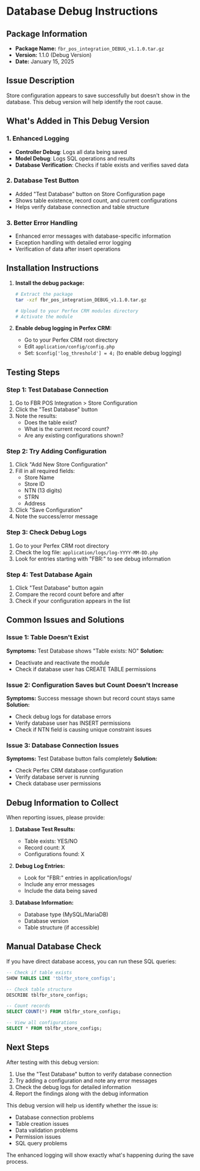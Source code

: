 # Database Debug Instructions

## Package Information
- **Package Name:** `fbr_pos_integration_DEBUG_v1.1.0.tar.gz`
- **Version:** 1.1.0 (Debug Version)
- **Date:** January 15, 2025

## Issue Description
Store configuration appears to save successfully but doesn't show in the database. This debug version will help identify the root cause.

## What's Added in This Debug Version

### 1. Enhanced Logging
- **Controller Debug**: Logs all data being saved
- **Model Debug**: Logs SQL operations and results
- **Database Verification**: Checks if table exists and verifies saved data

### 2. Database Test Button
- Added "Test Database" button on Store Configuration page
- Shows table existence, record count, and current configurations
- Helps verify database connection and table structure

### 3. Better Error Handling
- Enhanced error messages with database-specific information
- Exception handling with detailed error logging
- Verification of data after insert operations

## Installation Instructions

1. **Install the debug package:**
   ```bash
   # Extract the package
   tar -xzf fbr_pos_integration_DEBUG_v1.1.0.tar.gz
   
   # Upload to your Perfex CRM modules directory
   # Activate the module
   ```

2. **Enable debug logging in Perfex CRM:**
   - Go to your Perfex CRM root directory
   - Edit `application/config/config.php`
   - Set: `$config['log_threshold'] = 4;` (to enable debug logging)

## Testing Steps

### Step 1: Test Database Connection
1. Go to FBR POS Integration > Store Configuration
2. Click the "Test Database" button
3. Note the results:
   - Does the table exist?
   - What is the current record count?
   - Are any existing configurations shown?

### Step 2: Try Adding Configuration
1. Click "Add New Store Configuration"
2. Fill in all required fields:
   - Store Name
   - Store ID
   - NTN (13 digits)
   - STRN
   - Address
3. Click "Save Configuration"
4. Note the success/error message

### Step 3: Check Debug Logs
1. Go to your Perfex CRM root directory
2. Check the log file: `application/logs/log-YYYY-MM-DD.php`
3. Look for entries starting with "FBR:" to see debug information

### Step 4: Test Database Again
1. Click "Test Database" button again
2. Compare the record count before and after
3. Check if your configuration appears in the list

## Common Issues and Solutions

### Issue 1: Table Doesn't Exist
**Symptoms:** Test Database shows "Table exists: NO"
**Solution:** 
- Deactivate and reactivate the module
- Check if database user has CREATE TABLE permissions

### Issue 2: Configuration Saves but Count Doesn't Increase
**Symptoms:** Success message shown but record count stays same
**Solution:**
- Check debug logs for database errors
- Verify database user has INSERT permissions
- Check if NTN field is causing unique constraint issues

### Issue 3: Database Connection Issues
**Symptoms:** Test Database button fails completely
**Solution:**
- Check Perfex CRM database configuration
- Verify database server is running
- Check database user permissions

## Debug Information to Collect

When reporting issues, please provide:

1. **Database Test Results:**
   - Table exists: YES/NO
   - Record count: X
   - Configurations found: X

2. **Debug Log Entries:**
   - Look for "FBR:" entries in application/logs/
   - Include any error messages
   - Include the data being saved

3. **Database Information:**
   - Database type (MySQL/MariaDB)
   - Database version
   - Table structure (if accessible)

## Manual Database Check

If you have direct database access, you can run these SQL queries:

```sql
-- Check if table exists
SHOW TABLES LIKE 'tblfbr_store_configs';

-- Check table structure
DESCRIBE tblfbr_store_configs;

-- Count records
SELECT COUNT(*) FROM tblfbr_store_configs;

-- View all configurations
SELECT * FROM tblfbr_store_configs;
```

## Next Steps

After testing with this debug version:
1. Use the "Test Database" button to verify database connection
2. Try adding a configuration and note any error messages
3. Check the debug logs for detailed information
4. Report the findings along with the debug information

This debug version will help us identify whether the issue is:
- Database connection problems
- Table creation issues
- Data validation problems
- Permission issues
- SQL query problems

The enhanced logging will show exactly what's happening during the save process.